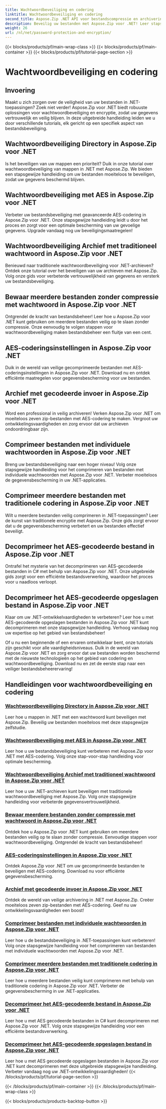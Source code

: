 ```yaml
---
title: Wachtwoordbeveiliging en codering
linktitle: Wachtwoordbeveiliging en codering
second_title: Aspose.Zip .NET API voor bestandscompressie en archivering
description: Beveilig uw bestanden met Aspose.Zip voor .NET! Leer stapsgewijze tutorials over wachtwoordbeveiliging en encryptie, van AES tot traditionele methoden.
weight: 26
url: /nl/net/password-protection-and-encryption/
---
```


{{< blocks/products/pf/main-wrap-class >}}
{{< blocks/products/pf/main-container >}}
{{< blocks/products/pf/tutorial-page-section >}}

# Wachtwoordbeveiliging en codering


## Invoering

Maakt u zich zorgen over de veiligheid van uw bestanden in .NET-toepassingen? Zoek niet verder! Aspose.Zip voor .NET biedt robuuste oplossingen voor wachtwoordbeveiliging en encryptie, zodat uw gegevens vertrouwelijk en veilig blijven. In deze uitgebreide handleiding leiden we u door verschillende tutorials, elk gericht op een specifiek aspect van bestandsbeveiliging.

## Wachtwoordbeveiliging Directory in Aspose.Zip voor .NET

Is het beveiligen van uw mappen een prioriteit? Duik in onze tutorial over wachtwoordbeveiliging van mappen in .NET met Aspose.Zip. We bieden een stapsgewijze handleiding om uw bestanden moeiteloos te beveiligen, zodat uw gegevens beschermd blijven.

## Wachtwoordbeveiliging met AES in Aspose.Zip voor .NET

Verbeter uw bestandsbeveiliging met geavanceerde AES-codering in Aspose.Zip voor .NET. Onze stapsgewijze handleiding leidt u door het proces en zorgt voor een optimale bescherming van uw gevoelige gegevens. Upgrade vandaag nog uw beveiligingsmaatregelen!

## Wachtwoordbeveiliging Archief met traditioneel wachtwoord in Aspose.Zip voor .NET

Benieuwd naar traditionele wachtwoordbeveiliging voor .NET-archieven? Ontdek onze tutorial over het beveiligen van uw archieven met Aspose.Zip. Volg onze gids voor verbeterde vertrouwelijkheid van gegevens en versterk uw bestandsbeveiliging.

## Bewaar meerdere bestanden zonder compressie met wachtwoord in Aspose.Zip voor .NET

Ontgrendel de kracht van bestandsbeheer! Leer hoe u Aspose.Zip voor .NET kunt gebruiken om meerdere bestanden veilig op te slaan zonder compressie. Onze eenvoudig te volgen stappen voor wachtwoordbeveiliging maken bestandsbeheer een fluitje van een cent.

## AES-coderingsinstellingen in Aspose.Zip voor .NET

Duik in de wereld van veilige gecomprimeerde bestanden met AES-coderingsinstellingen in Aspose.Zip voor .NET. Download nu en ontdek efficiënte maatregelen voor gegevensbescherming voor uw bestanden.

## Archief met gecodeerde invoer in Aspose.Zip voor .NET

Word een professional in veilig archiveren! Verken Aspose.Zip voor .NET om moeiteloos zeven zip-bestanden met AES-codering te maken. Vergroot uw ontwikkelingsvaardigheden en zorg ervoor dat uw archieven ondoordringbaar zijn.

## Comprimeer bestanden met individuele wachtwoorden in Aspose.Zip voor .NET

Breng uw bestandsbeveiliging naar een hoger niveau! Volg onze stapsgewijze handleiding voor het comprimeren van bestanden met individuele wachtwoorden met Aspose.Zip voor .NET. Verbeter moeiteloos de gegevensbescherming in uw .NET-applicaties.

## Comprimeer meerdere bestanden met traditionele codering in Aspose.Zip voor .NET

Wilt u meerdere bestanden veilig comprimeren in .NET-toepassingen? Leer de kunst van traditionele encryptie met Aspose.Zip. Onze gids zorgt ervoor dat u de gegevensbescherming verbetert en uw bestanden effectief beveiligt.

## Decomprimeer het AES-gecodeerde bestand in Aspose.Zip voor .NET

Ontrafel het mysterie van het decomprimeren van AES-gecodeerde bestanden in C# met behulp van Aspose.Zip voor .NET. Onze uitgebreide gids zorgt voor een efficiënte bestandsverwerking, waardoor het proces voor u naadloos verloopt.

## Decomprimeer het AES-gecodeerde opgeslagen bestand in Aspose.Zip voor .NET

Klaar om uw .NET-ontwikkelvaardigheden te verbeteren? Leer hoe u met AES-gecodeerde opgeslagen bestanden in Aspose.Zip voor .NET kunt decomprimeren met onze stapsgewijze handleiding. Verhoog vandaag nog uw expertise op het gebied van bestandsbeheer!

Of u nu een beginnende of een ervaren ontwikkelaar bent, onze tutorials zijn geschikt voor alle vaardigheidsniveaus. Duik in de wereld van Aspose.Zip voor .NET en zorg ervoor dat uw bestanden worden beschermd met de nieuwste technologieën op het gebied van codering en wachtwoordbeveiliging. Download nu en zet de eerste stap naar een veiliger bestandsbeheerervaring!
## Handleidingen voor wachtwoordbeveiliging en codering
### [Wachtwoordbeveiliging Directory in Aspose.Zip voor .NET](./password-protect-directory/)
Leer hoe u mappen in .NET met een wachtwoord kunt beveiligen met Aspose.Zip. Beveilig uw bestanden moeiteloos met deze stapsgewijze zelfstudie.
### [Wachtwoordbeveiliging met AES in Aspose.Zip voor .NET](./password-protect-with-aes/)
Leer hoe u uw bestandsbeveiliging kunt verbeteren met Aspose.Zip voor .NET met AES-codering. Volg onze stap-voor-stap handleiding voor optimale bescherming.
### [Wachtwoordbeveiliging Archief met traditioneel wachtwoord in Aspose.Zip voor .NET](./password-protect-archive-traditional-password/)
Leer hoe u uw .NET-archieven kunt beveiligen met traditionele wachtwoordbeveiliging met Aspose.Zip. Volg onze stapsgewijze handleiding voor verbeterde gegevensvertrouwelijkheid.
### [Bewaar meerdere bestanden zonder compressie met wachtwoord in Aspose.Zip voor .NET](./store-multiple-files-no-compression-password/)
Ontdek hoe u Aspose.Zip voor .NET kunt gebruiken om meerdere bestanden veilig op te slaan zonder compressie. Eenvoudige stappen voor wachtwoordbeveiliging. Ontgrendel de kracht van bestandsbeheer!
### [AES-coderingsinstellingen in Aspose.Zip voor .NET](./aes-encryption-settings/)
Ontdek Aspose.Zip voor .NET om uw gecomprimeerde bestanden te beveiligen met AES-codering. Download nu voor efficiënte gegevensbescherming.
### [Archief met gecodeerde invoer in Aspose.Zip voor .NET](./archive-with-encrypted-entry/)
Ontdek de wereld van veilige archivering in .NET met Aspose.Zip. Creëer moeiteloos zeven zip-bestanden met AES-codering. Geef nu uw ontwikkelingsvaardigheden een boost!
### [Comprimeer bestanden met individuele wachtwoorden in Aspose.Zip voor .NET](./compress-files-individual-passwords/)
Leer hoe u de bestandsbeveiliging in .NET-toepassingen kunt verbeteren! Volg onze stapsgewijze handleiding voor het comprimeren van bestanden met individuele wachtwoorden met Aspose.Zip voor .NET.
### [Comprimeer meerdere bestanden met traditionele codering in Aspose.Zip voor .NET](./compress-multiple-files-traditional-encryption/)
Leer hoe u meerdere bestanden veilig kunt comprimeren met behulp van traditionele codering in Aspose.Zip voor .NET. Verbeter de gegevensbescherming in uw .NET-applicaties.
### [Decomprimeer het AES-gecodeerde bestand in Aspose.Zip voor .NET](./decompress-aes-encrypted-file/)
Leer hoe u met AES gecodeerde bestanden in C# kunt decomprimeren met Aspose.Zip voor .NET. Volg onze stapsgewijze handleiding voor een efficiënte bestandsverwerking.
### [Decomprimeer het AES-gecodeerde opgeslagen bestand in Aspose.Zip voor .NET](./decompress-aes-encrypted-stored-file/)
Leer hoe u met AES gecodeerde opgeslagen bestanden in Aspose.Zip voor .NET kunt decomprimeren met deze uitgebreide stapsgewijze handleiding. Verbeter vandaag nog uw .NET-ontwikkelingsvaardigheden!
{{< /blocks/products/pf/tutorial-page-section >}}

{{< /blocks/products/pf/main-container >}}
{{< /blocks/products/pf/main-wrap-class >}}

{{< blocks/products/products-backtop-button >}}
